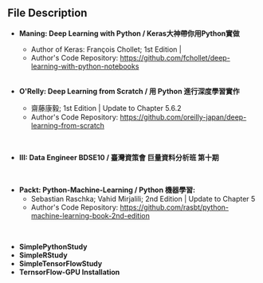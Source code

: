 ## File Description
* **Maning: Deep Learning with Python / Keras大神帶你用Python實做** 
  * Author of Keras: François Chollet; 1st Edition |
  * Author's Code Repository: https://github.com/fchollet/deep-learning-with-python-notebooks
  
  <br/>
  
* **O'Relly: Deep Learning from Scratch / 用 Python 進行深度學習實作** 
  * 齋藤康毅; 1st Edition | Update to Chapter 5.6.2
  * Author's Code Repository: https://github.com/oreilly-japan/deep-learning-from-scratch

<br/>

* **III: Data Engineer BDSE10 / 臺灣資策會 巨量資料分析班 第十期**

<br/>

* **Packt: Python-Machine-Learning / Python 機器學習:** 
  * Sebastian Raschka; Vahid Mirjalili; 2nd Edition | Update to Chapter 5
  * Author's Code Repository: https://github.com/rasbt/python-machine-learning-book-2nd-edition

<br/>

* **SimplePythonStudy**
* **SimpleRStudy**
* **SimpleTensorFlowStudy**
* **TernsorFlow-GPU Installation**